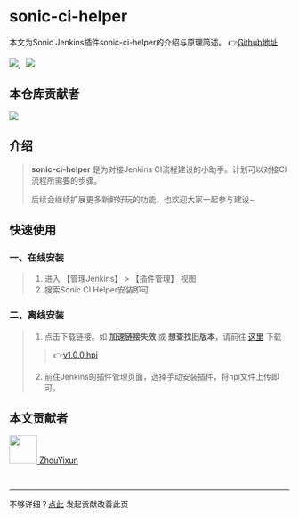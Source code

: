 # sonic-ci-helper
本文为Sonic Jenkins插件sonic-ci-helper的介绍与原理简述。 👉[Github地址](https://github.com/jenkinsci/sonic-ci-helper-plugin)

<a href="#">  
<img src="https://img.shields.io/github/stars/jenkinsci/sonic-ci-helper-plugin?style=social">
<img style="margin-left:10px" src="https://img.shields.io/github/forks/jenkinsci/sonic-ci-helper-plugin?style=social">
</a>

## 本仓库贡献者

<a href="https://github.com/jenkinsci/sonic-ci-helper-plugin/graphs/contributors">
  <img src="https://contrib.rocks/image?repo=jenkinsci/sonic-ci-helper-plugin" />
</a>

## 介绍

> **sonic-ci-helper** 是为对接Jenkins CI流程建设的小助手。计划可以对接CI流程所需要的步骤。
>
> 后续会继续扩展更多新鲜好玩的功能，也欢迎大家一起参与建设~

## 快速使用

### 一、在线安装

> 1. 进入 【管理Jenkins】 > 【插件管理】 视图
> 2. 搜索Sonic CI Helper安装即可
> 
> <el-image hide-on-click-modal src="https://img.wenjie.store/2022-07-27/1658886552-595597-9a1d8b2970d61eaebd9b806a13e373c.png"
> :preview-src-list="['https://img.wenjie.store/2022-07-27/1658886552-595597-9a1d8b2970d61eaebd9b806a13e373c.png']" style="width: 80%"/>

### 二、离线安装
  
> 1. 点击下载链接。如 **加速链接失效** 或 **想查找旧版本**，请前往 <a href="https://github.com/jenkinsci/sonic-ci-helper-plugin/releases" target="_blank">这里</a> 下载
>
>  > 👉<a href="https://download.fastgit.org/jenkinsci/sonic-ci-helper-plugin/releases/download/v1.0.0/sonic-ci-helper.hpi" target="_blank">v1.0.0.hpi</a>
> 
> 2. 前往Jenkins的插件管理页面，选择手动安装插件，将hpi文件上传即可。

## 本文贡献者
<div class="cont">
<a href="https://github.com/ZhouYixun" target="_blank">
<img src="https://avatars.githubusercontent.com/u/56339314?v=4" width="50"/>
<span>ZhouYixun</span>
</a>
</div>


&nbsp;
&nbsp;
***
不够详细？[点此](https://github.com/SonicCloudOrg/sonic-offical-website/edit/main/src/markdown/sgm/re-sch.md) 发起贡献改善此页
